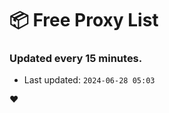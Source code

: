 # :package: Free Proxy List
### Updated every 15 minutes.

- Last updated: `2024-06-28 05:03`

:heart:

